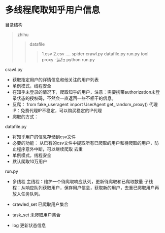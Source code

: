 # 多线程爬取知乎用户信息

目录结构    
>zhihu
>>datafile
>>>1.csv
>>2.csv
>>....
>spider
>>crawl.py
>>datafile.py
>>run.py
>>tool
>>>proxy
-运行 python run.py

crawl.py
- 获取指定用户的详情信息和他关注的用户列表
- 单例模式，线程安全
- 在知乎未登录的情况下，爬取知乎的用户，注意：需要携带authorization未登录状态的授权码，不然会一直返回一些不相干的信息。
- 反爬：
    from fake_useragent import UserAgent
    get_random_proxy()  代理IP：免费代理IP不稳定，可以购买稳定的IP代理
- 爬取的方式：


datafile.py
- 将知乎用户的信息存储到csv文件
- 必要的功能：
    从已有的csv文件中提取所有已爬取的用户和待爬取的用户，防止程序意外中断，可以继续爬取
    去重
- 单例模式，线程安全
- 默认爬取10万用户

run.py 
- 多线程
    主线程：维护一个待爬取响应队列，更新待爬取和已爬取数量
    子线程：从响应队列获取用户，保存用户信息，获取新的用户，去重已爬取用户再放入任务队列。

- crawled_set 已爬取用户集合
- task_set 未爬取用户集合
- log 更新状态信息












   
        
